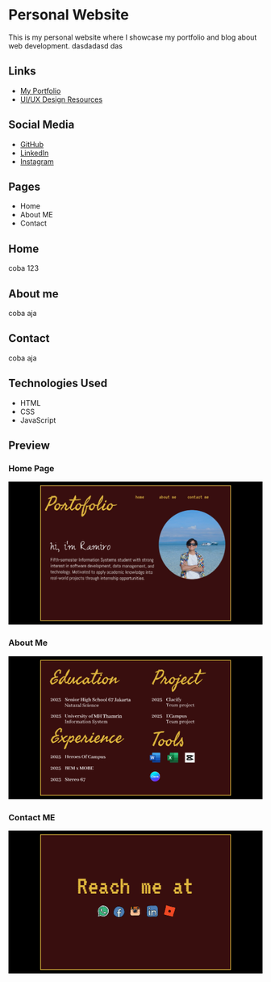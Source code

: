 # Personal Website

This is my personal website where I showcase my portfolio and blog about web development. dasdadasd das

## Links

- [My Portfolio](https://myportfolio.com)
- [UI/UX Design Resources](https://www.figma.com/proto/Dd8p7G37TJH981DMpL2Vft/PROJECT-PORTOFOLIO---RAMIRO-CY?node-id=2-2&p=f&t=AQjZ8jjvLuhiVPpH-1&scaling=min-zoom&content-scaling=fixed&page-id=0%3A1)

## Social Media

- [GitHub](https://github.com)
- [LinkedIn](https://linkedin.com)
- [Instagram](https://www.instagram.com/ramcyy_?igsh=N2FiM3U2Znk2NDF1&utm_source=qr)

## Pages

- Home
- About ME
- Contact

## Home

coba 123

## About me

coba aja

## Contact

coba aja

## Technologies Used

- HTML
- CSS
- JavaScript

## Preview

### Home Page

![Home Preview](./assets/home.png)

### About Me

![About Me Preview](./assets/aboutme.png)

### Contact ME

![Contact Me Preview](./assets/contact.png)
